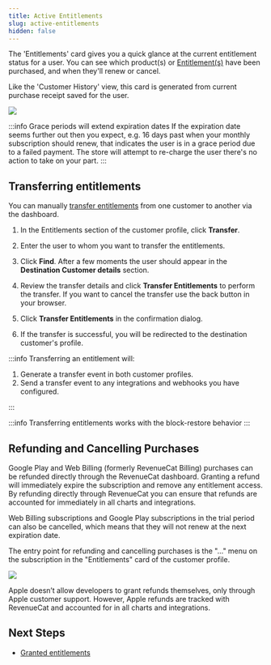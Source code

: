 ```yaml
---
title: Active Entitlements
slug: active-entitlements
hidden: false
---
```


The 'Entitlements' card gives you a quick glance at the current entitlement status for a user. You can see which product(s) or [Entitlement(s)](/getting-started/entitlements) have been purchased, and when they'll renew or cancel.

Like the 'Customer History' view, this card is generated from current purchase receipt saved for the user.

![](/docs_images/customers/customer-entitlements.png)

:::info Grace periods will extend expiration dates
If the expiration date seems further out then you expect, e.g. 16 days past when your monthly subscription should renew, that indicates the user is in a grace period due to a failed payment. The store will attempt to re-charge the user there's no action to take on your part.
:::

## Transferring entitlements

You can manually [transfer entitlements](/getting-started/restoring-purchases#transfer-purchases) from one customer to another via the dashboard.

1. In the Entitlements section of the customer profile, click **Transfer**.

2. Enter the user to whom you want to transfer the entitlements.

3. Click **Find**. After a few moments the user should appear in the **Destination Customer details** section.

4. Review the transfer details and click **Transfer Entitlements** to perform the transfer. If you want to cancel the transfer use the back button in your browser.

5. Click **Transfer Entitlements** in the confirmation dialog.

6. If the transfer is successful, you will be redirected to the destination customer's profile.

:::info
Transferring an entitlement will:

1. Generate a transfer event in both customer profiles.
2. Send a transfer event to any integrations and webhooks you have configured.

:::

:::info
Transferring entitlements works with the block-restore behavior
:::

## Refunding and Cancelling Purchases

Google Play and Web Billing (formerly RevenueCat Billing) purchases can be refunded directly through the RevenueCat dashboard. Granting a refund will immediately expire the subscription and remove any entitlement access. By refunding directly through RevenueCat you can ensure that refunds are accounted for immediately in all charts and integrations.

Web Billing subscriptions and Google Play subscriptions in the trial period can also be cancelled, which means that they will not renew at the next expiration date.

The entry point for refunding and cancelling purchases is the "..." menu on the subscription in the "Entitlements" card of the customer profile.

![](/images/refunding-and-cancelling.png)

Apple doesn’t allow developers to grant refunds themselves, only through Apple customer support. However, Apple refunds are tracked with RevenueCat and accounted for in all charts and integrations.

## Next Steps

- [Granted entitlements](/dashboard-and-metrics/customer-history/promotionals)
